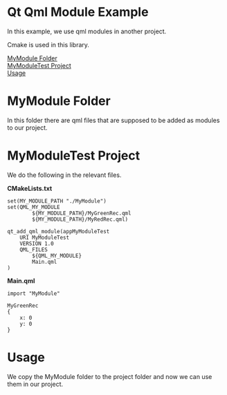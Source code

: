 
# Qt Qml Module Example

In this example, we use qml modules in another project.

Cmake is used in this library.

[MyModule Folder](#mymodule-folder) \
[MyModuleTest Project](#mymoduletest-project) \
[Usage](#Usage)


# MyModule Folder

In this folder there are qml files that are supposed to be added as modules to our project.

# MyModuleTest Project

We do the following in the relevant files.

**CMakeLists.txt**

```
set(MY_MODULE_PATH "./MyModule")
set(QML_MY_MODULE
        ${MY_MODULE_PATH}/MyGreenRec.qml
        ${MY_MODULE_PATH}/MyRedRec.qml)

qt_add_qml_module(appMyModuleTest
    URI MyModuleTest
    VERSION 1.0
    QML_FILES
        ${QML_MY_MODULE}
        Main.qml
)
```

**Main.qml**

```
import "MyModule"
```

```
MyGreenRec
{
    x: 0
    y: 0
}
```
# Usage

We copy the MyModule folder to the project folder and now we can use them in our project.
